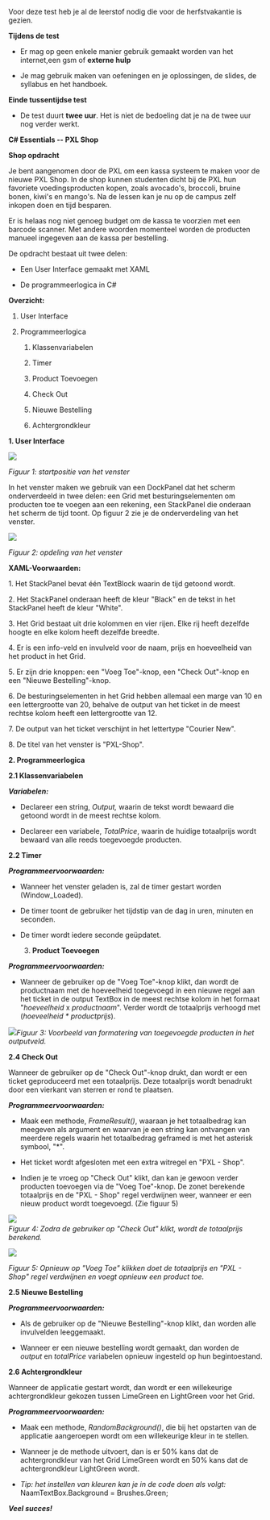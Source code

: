 Voor deze test heb je al de leerstof nodig die voor de herfstvakantie is
gezien.

**Tijdens de test**

-   Er mag op geen enkele manier gebruik gemaakt worden van het
    internet,een gsm of **externe hulp**

-   Je mag gebruik maken van oefeningen en je oplossingen, de slides, de
    syllabus en het handboek.

**Einde tussentijdse test**

-   De test duurt **twee uur**. Het is niet de bedoeling dat je na de
    twee uur nog verder werkt.

**C# Essentials -- PXL Shop**

**Shop opdracht**

Je bent aangenomen door de PXL om een kassa systeem te maken voor de
nieuwe PXL Shop. In de shop kunnen studenten dicht bij de PXL hun
favoriete voedingsproducten kopen, zoals avocado's, broccoli, bruine
bonen, kiwi's en mango's. Na de lessen kan je nu op de campus zelf
inkopen doen en tijd besparen.

Er is helaas nog niet genoeg budget om de kassa te voorzien met een
barcode scanner. Met andere woorden momenteel worden de producten
manueel ingegeven aan de kassa per bestelling.

De opdracht bestaat uit twee delen:

-   Een User Interface gemaakt met XAML

-   De programmeerlogica in C#

**Overzicht:**

1.  User Interface

2.  Programmeerlogica

    1.  Klassenvariabelen

    2.  Timer

    3.  Product Toevoegen

    4.  Check Out

    5.  Nieuwe Bestelling

    6.  Achtergrondkleur

**1. User Interface**

![](./media/image2.emf)

*Figuur 1: startpositie van het venster*

In het venster maken we gebruik van een DockPanel dat het scherm
onderverdeeld in twee delen: een Grid met besturingselementen om
producten toe te voegen aan een rekening, een StackPanel die onderaan
het scherm de tijd toont. Op figuur 2 zie je de onderverdeling van het
venster.

![](./media/image3.emf)

*Figuur 2: opdeling van het venster*

**XAML-Voorwaarden:**

1\. Het StackPanel bevat één TextBlock waarin de tijd getoond wordt.

2\. Het StackPanel onderaan heeft de kleur "Black" en de tekst in het
StackPanel heeft de kleur "White".

3\. Het Grid bestaat uit drie kolommen en vier rijen. Elke rij heeft
dezelfde hoogte en elke kolom heeft dezelfde breedte.

4\. Er is een info-veld en invulveld voor de naam, prijs en hoeveelheid
van het product in het Grid.

5\. Er zijn drie knoppen: een "Voeg Toe"-knop, een "Check Out"-knop en
een "Nieuwe Bestelling"-knop.

6\. De besturingselementen in het Grid hebben allemaal een marge van 10
en een lettergrootte van 20, behalve de output van het ticket in de
meest rechtse kolom heeft een lettergrootte van 12.

7\. De output van het ticket verschijnt in het lettertype "Courier New".

8\. De titel van het venster is "PXL-Shop".

**2. Programmeerlogica**

**2.1 Klassenvariabelen**

***Variabelen:***

-   Declareer een string, *Output,* waarin de tekst wordt bewaard die
    getoond wordt in de meest rechtse kolom.

-   Declareer een variabele, *TotalPrice*, waarin de huidige totaalprijs
    wordt bewaard van alle reeds toegevoegde producten.

**2.2 Timer**

***Programmeervoorwaarden:***

-   Wanneer het venster geladen is, zal de timer gestart worden
    (Window_Loaded).

-   De timer toont de gebruiker het tijdstip van de dag in uren, minuten
    en seconden.

-   De timer wordt iedere seconde geüpdatet.

    3.  **Product Toevoegen**

***Programmeervoorwaarden:***

-   Wanneer de gebruiker op de "Voeg Toe"-knop klikt, dan wordt de
    productnaam met de hoeveelheid toegevoegd in een nieuwe regel aan
    het ticket in de output TextBox in de meest rechtse kolom in het
    formaat "*hoeveelheid* x *productnaam*". Verder wordt de totaalprijs
    verhoogd met (*hoeveelheid \* productprijs*).

![](./media/image4.emf)*Figuur 3: Voorbeeld van formatering van
toegevoegde producten in het outputveld.*

**2.4 Check Out**

Wanneer de gebruiker op de "Check Out"-knop drukt, dan wordt er een
ticket geproduceerd met een totaalprijs. Deze totaalprijs wordt
benadrukt door een vierkant van sterren er rond te plaatsen.

***Programmeervoorwaarden:***

-   Maak een methode, *FrameResult()*, waaraan je het totaalbedrag kan
    meegeven als argument en waarvan je een string kan ontvangen van
    meerdere regels waarin het totaalbedrag geframed is met het asterisk
    symbool, "\*".

-   Het ticket wordt afgesloten met een extra witregel en "PXL - Shop".

-   Indien je te vroeg op "Check Out" klikt, dan kan je gewoon verder
    producten toevoegen via de "Voeg Toe"-knop. De zonet berekende
    totaalprijs en de "PXL - Shop" regel verdwijnen weer, wanneer er een
    nieuw product wordt toegevoegd. (Zie figuur 5)

![](./media/image5.emf)*\
Figuur 4: Zodra de gebruiker op "Check Out" klikt, wordt de totaalprijs
berekend.*

![](./media/image6.emf)

*Figuur 5: Opnieuw op "Voeg Toe" klikken doet de totaalprijs en "PXL -
Shop" regel verdwijnen en voegt opnieuw een product toe.*

**2.5 Nieuwe Bestelling**

***Programmeervoorwaarden:***

-   Als de gebruiker op de "Nieuwe Bestelling"-knop klikt, dan worden
    alle invulvelden leeggemaakt.

-   Wanneer er een nieuwe bestelling wordt gemaakt, dan worden de
    *output* en *totalPrice* variabelen opnieuw ingesteld op hun
    begintoestand.

**2.6 Achtergrondkleur**

Wanneer de applicatie gestart wordt, dan wordt er een willekeurige
achtergrondkleur gekozen tussen LimeGreen en LightGreen voor het Grid.

***Programmeervoorwaarden:***

-   Maak een methode, *RandomBackground()*, die bij het opstarten van de
    applicatie aangeroepen wordt om een willekeurige kleur in te
    stellen.

-   Wanneer je de methode uitvoert, dan is er 50% kans dat de
    achtergrondkleur van het Grid LimeGreen wordt en 50% kans dat de
    achtergrondkleur LightGreen wordt.

-   *Tip: het instellen van kleuren kan je in de code doen als volgt:*
    NaamTextBox.Background = Brushes.Green;

***Veel succes!***
